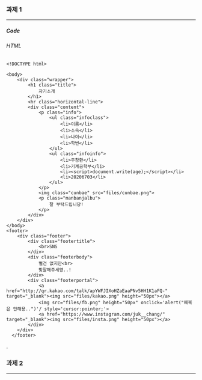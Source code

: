 ### 과제 1
***
##### Code
###### HTML
  	<!DOCTYPE html>
  <html>
	  <head>
	  	<meta http-equiv="content-type" content="text/html; charset=UTF-8">
	  	<meta charset="utf-8">
	  		<script src="files/index.js"></script>
	  	<title>
	  		렛미인트로듀스마이셀프
	  	</title>
	  	<link href="index.css" rel="stylesheet" type="text/css">
	  </head>
  
  	<body>
	  	<div class="wrapper">
		  	<h1 class="title">
			  	자기소개
  			</h1>
  			<hr class="horizontal-line">
  			<div class="content">
  				<p class="info">
  					<ul class="infoclass">
  						<li>이름</li>
  						<li>소속</li>
  						<li>나이</li>
  						<li>학번</li>
  					</ul>
  					<ul class="infoinfo">
  						<li>주창환</li>
  						<li>기계공학부</li>
  						<li><script>document.write(age);</script></li>
  						<li>20206703</li>
  					</ul>
  				</p>
  				<img class="cunbae" src="files/cunbae.png">
  				<p class="manbanjalbu">
  					잘 부탁드립니당!
  				</p>
  			</div>
  		</div>
  	</body>
  	<footer>
  		<div class="footer">
  			<div class="footertitle">
  				<br>SNS
  			</div>
  			<div class="footerbody">
  				별건 없지만<br>
  				맞팔해주세영..!
  			</div>
  			<div class="footerportal">
  				<a href="http://qr.kakao.com/talk/apYWFJIXoHZaEaaPNv5HH1K1aFQ-" target="_blank"><img src="files/kakao.png" height="50px"></a>
	  			<img src="files/fb.png" height="50px" onclick='alert("페북은 안해용..")'/ style='cursor:pointer;'>
	  			<a href="https://www.instagram.com/juk__chang/" target="_blank"><img src="files/insta.png" height="50px"></a>
	  		</div>
	  	</div>
	  </footer>
  </html>
.

### 과제 2
***
